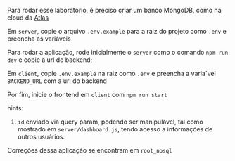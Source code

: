Para rodar esse laboratório, é preciso criar um banco MongoDB, como na cloud da [Atlas](https://www.mongodb.com/atlas/database)

Em `server`, copie o arquivo `.env.example` para a raiz do projeto como `.env` e preencha as variáveis

Para rodar a aplicação, rode inicialmente o `server` como o comando `npm run dev` e copie a url do backend;

Em `client`, copie `.env.example` na raiz como `.env` e preencha a varia´vel `BACKEND_URL` com a url do backend

Por fim, inicie o frontend em `client` com `npm run start`

hints:
  1. `id` enviado via query param, podendo ser manipulável, tal como mostrado em `server/dashboard.js`, tendo acesso a informações de outros usuários.


Correções dessa aplicação se encontram em `root_nosql`